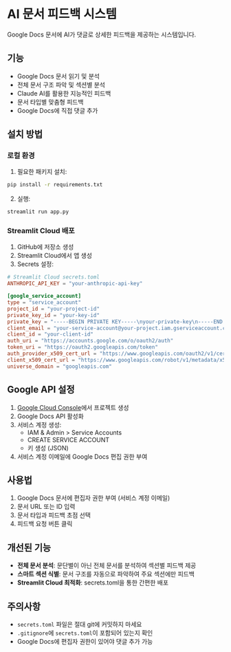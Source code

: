 # AI 문서 피드백 시스템

Google Docs 문서에 AI가 댓글로 상세한 피드백을 제공하는 시스템입니다.

## 기능

- Google Docs 문서 읽기 및 분석
- 전체 문서 구조 파악 및 섹션별 분석
- Claude AI를 활용한 지능적인 피드백
- 문서 타입별 맞춤형 피드백
- Google Docs에 직접 댓글 추가

## 설치 방법

### 로컬 환경

1. 필요한 패키지 설치:
```bash
pip install -r requirements.txt
```

2. 실행:
```bash
streamlit run app.py
```

### Streamlit Cloud 배포

1. GitHub에 저장소 생성
2. Streamlit Cloud에서 앱 생성
3. Secrets 설정:

```toml
# Streamlit Cloud secrets.toml
ANTHROPIC_API_KEY = "your-anthropic-api-key"

[google_service_account]
type = "service_account"
project_id = "your-project-id"
private_key_id = "your-key-id"
private_key = "-----BEGIN PRIVATE KEY-----\nyour-private-key\n-----END PRIVATE KEY-----\n"
client_email = "your-service-account@your-project.iam.gserviceaccount.com"
client_id = "your-client-id"
auth_uri = "https://accounts.google.com/o/oauth2/auth"
token_uri = "https://oauth2.googleapis.com/token"
auth_provider_x509_cert_url = "https://www.googleapis.com/oauth2/v1/certs"
client_x509_cert_url = "https://www.googleapis.com/robot/v1/metadata/x509/your-service-account%40your-project.iam.gserviceaccount.com"
universe_domain = "googleapis.com"
```

## Google API 설정

1. [Google Cloud Console](https://console.cloud.google.com)에서 프로젝트 생성
2. Google Docs API 활성화
3. 서비스 계정 생성:
   - IAM & Admin > Service Accounts
   - CREATE SERVICE ACCOUNT
   - 키 생성 (JSON)
4. 서비스 계정 이메일에 Google Docs 편집 권한 부여

## 사용법

1. Google Docs 문서에 편집자 권한 부여 (서비스 계정 이메일)
2. 문서 URL 또는 ID 입력
3. 문서 타입과 피드백 초점 선택
4. 피드백 요청 버튼 클릭

## 개선된 기능

- **전체 문서 분석**: 문단별이 아닌 전체 문서를 분석하여 섹션별 피드백 제공
- **스마트 섹션 식별**: 문서 구조를 자동으로 파악하여 주요 섹션에만 피드백
- **Streamlit Cloud 최적화**: secrets.toml을 통한 간편한 배포

## 주의사항

- `secrets.toml` 파일은 절대 git에 커밋하지 마세요
- `.gitignore`에 `secrets.toml`이 포함되어 있는지 확인
- Google Docs에 편집자 권한이 있어야 댓글 추가 가능